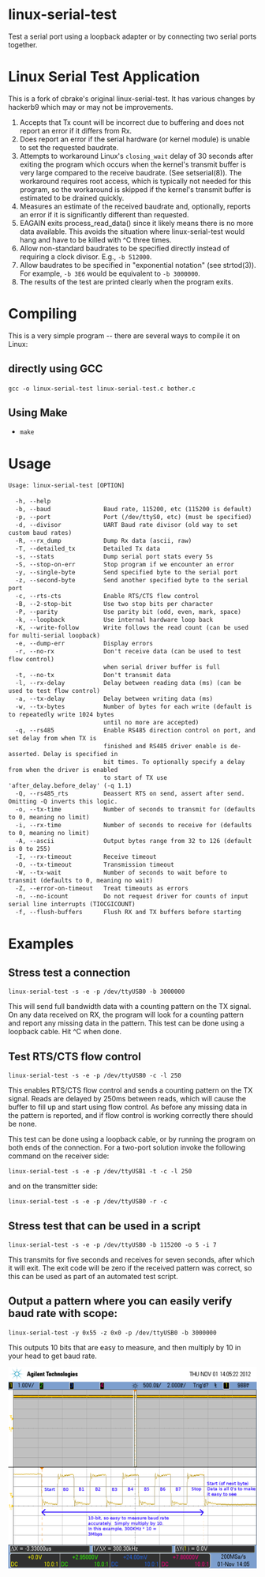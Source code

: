 # linux-serial-test

Test a serial port using a loopback adapter or by connecting two
serial ports together. 

# Linux Serial Test Application

This is a fork of cbrake's original linux-serial-test. It has various
changes by hackerb9 which may or may not be improvements.

1. Accepts that Tx count will be incorrect due to buffering and does
   not report an error if it differs from Rx. 
1. Does report an error if the serial hardware (or kernel module) is
   unable to set the requested baudrate.
1. Attempts to workaround Linux's `closing_wait` delay of 30 seconds
   after exiting the program which occurs when the kernel's transmit
   buffer is very large compared to the receive baudrate. (See
   setserial(8)). The workaround requires root access, which is
   typically not needed for this program, so the workaround is skipped
   if the kernel's transmit buffer is estimated to be drained quickly.
1. Measures an estimate of the received baudrate and, optionally,
   reports an error if it is significantly different than requested.
1. EAGAIN exits process_read_data() since it likely means there is no
   more data available. This avoids the situation where linux-serial-test 
   would hang and have to be killed with ^C three times.
1. Allow non-standard baudrates to be specified directly instead of
   requiring a clock divisor. E.g., `-b 512000`.
1. Allow baudrates to be specified in "exponential notation" (see
   strtod(3)). For example, `-b 3E6` would be equivalent to `-b 3000000`.
1. The results of the test are printed clearly when the program exits.

# Compiling

This is a very simple program -- there are several ways to compile it on Linux:

## directly using GCC

`gcc -o linux-serial-test linux-serial-test.c bother.c`

## Using Make

- `make`

# Usage

```
Usage: linux-serial-test [OPTION]

  -h, --help
  -b, --baud               Baud rate, 115200, etc (115200 is default)
  -p, --port               Port (/dev/ttyS0, etc) (must be specified)
  -d, --divisor            UART Baud rate divisor (old way to set custom baud rates)
  -R, --rx_dump            Dump Rx data (ascii, raw)
  -T, --detailed_tx        Detailed Tx data
  -s, --stats              Dump serial port stats every 5s
  -S, --stop-on-err        Stop program if we encounter an error
  -y, --single-byte        Send specified byte to the serial port
  -z, --second-byte        Send another specified byte to the serial port
  -c, --rts-cts            Enable RTS/CTS flow control
  -B, --2-stop-bit         Use two stop bits per character
  -P, --parity             Use parity bit (odd, even, mark, space)
  -k, --loopback           Use internal hardware loop back
  -K, --write-follow       Write follows the read count (can be used for multi-serial loopback)
  -e, --dump-err           Display errors
  -r, --no-rx              Don't receive data (can be used to test flow control)
                           when serial driver buffer is full
  -t, --no-tx              Don't transmit data
  -l, --rx-delay           Delay between reading data (ms) (can be used to test flow control)
  -a, --tx-delay           Delay between writing data (ms)
  -w, --tx-bytes           Number of bytes for each write (default is to repeatedly write 1024 bytes
                           until no more are accepted)
  -q, --rs485              Enable RS485 direction control on port, and set delay from when TX is
                           finished and RS485 driver enable is de-asserted. Delay is specified in
                           bit times. To optionally specify a delay from when the driver is enabled
                           to start of TX use 'after_delay.before_delay' (-q 1.1)
  -Q, --rs485_rts          Deassert RTS on send, assert after send. Omitting -Q inverts this logic.
  -o, --tx-time            Number of seconds to transmit for (defaults to 0, meaning no limit)
  -i, --rx-time            Number of seconds to receive for (defaults to 0, meaning no limit)
  -A, --ascii              Output bytes range from 32 to 126 (default is 0 to 255)
  -I, --rx-timeout         Receive timeout
  -O, --tx-timeout         Transmission timeout
  -W, --tx-wait            Number of seconds to wait before to transmit (defaults to 0, meaning no wait)
  -Z, --error-on-timeout   Treat timeouts as errors
  -n, --no-icount          Do not request driver for counts of input serial line interrupts (TIOCGICOUNT)
  -f, --flush-buffers      Flush RX and TX buffers before starting
```


# Examples

## Stress test a connection

    linux-serial-test -s -e -p /dev/ttyUSB0 -b 3000000

This will send full bandwidth data with a counting pattern on the TX signal.
On any data received on RX, the program will look for a counting pattern and
report any missing data in the pattern. This test can be done using a loopback
cable. Hit ^C when done.

## Test RTS/CTS flow control

    linux-serial-test -s -e -p /dev/ttyUSB0 -c -l 250

This enables RTS/CTS flow control and sends a counting pattern on the TX signal.
Reads are delayed by 250ms between reads, which will cause the buffer to fill up
and start using flow control. As before any missing data in the pattern is
reported, and if flow control is working correctly there should be none.

This test can be done using a loopback cable, or by running the program on both
ends of the connection. For a two-port solution invoke the following command on
the receiver side:

    linux-serial-test -s -e -p /dev/ttyUSB1 -t -c -l 250

and on the transmitter side:

    linux-serial-test -s -e -p /dev/ttyUSB0 -r -c

## Stress test that can be used in a script

    linux-serial-test -s -e -p /dev/ttyUSB0 -b 115200 -o 5 -i 7

This transmits for five seconds and receives for seven seconds, after which it
will exit. The exit code will be zero if the received pattern was correct, so this
can be used as part of an automated test script.

## Output a pattern where you can easily verify baud rate with scope:

    linux-serial-test -y 0x55 -z 0x0 -p /dev/ttyUSB0 -b 3000000

This outputs 10 bits that are easy to measure, and then multiply by 10
in your head to get baud rate.

![verify baud rate](README.md.d/measure-baud-rate-example.png)
